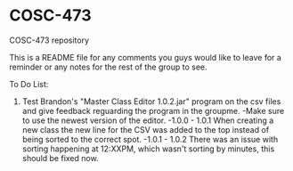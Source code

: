 # COSC-473
COSC-473 repository

This is a README file for any comments you guys would like to leave for a reminder or any notes for the rest of the group to see.


To Do List:
1. Test Brandon's "Master Class Editor 1.0.2.jar" program on the csv files and give feedback reguarding the program in the groupme.
    -Make sure to use the newest version of the editor.
    -1.0.0 - 1.0.1 When creating a new class the new line for the CSV was added to the top instead of being sorted to the correct spot.
    -1.0.1 - 1.0.2 There was an issue with sorting happening at 12:XXPM, which wasn't sorting by minutes, this should be fixed now.
